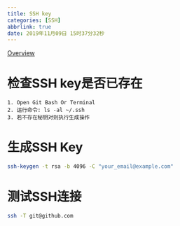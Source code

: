 ```yaml
---
title: SSH key
categories: [SSH]
abbrlink: true
date: 2019年11月09日 15时37分32秒
---
```

[Overview](https://help.github.com/en/github/authenticating-to-github/connecting-to-github-with-ssh)
# 检查SSH key是否已存在
```text
1. Open Git Bash Or Terminal
2. 运行命令: ls -al ~/.ssh
3. 若不存在秘钥对则执行生成操作
```
# 生成SSH Key
```bash
ssh-keygen -t rsa -b 4096 -C "your_email@example.com"
```
# 测试SSH连接
```bash
ssh -T git@github.com
```